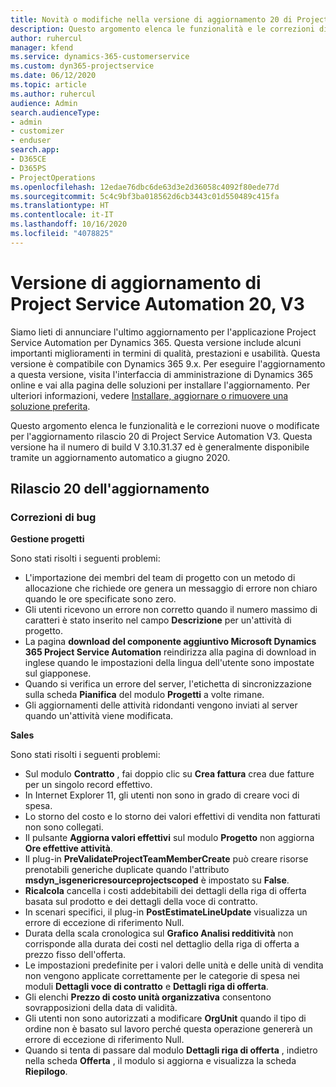 ```yaml
---
title: Novità o modifiche nella versione di aggiornamento 20 di Project Service Automation V3
description: Questo argomento elenca le funzionalità e le correzioni disponibili nella versione di aggiornamento 20 di Project Service Automation V3
author: ruhercul
manager: kfend
ms.service: dynamics-365-customerservice
ms.custom: dyn365-projectservice
ms.date: 06/12/2020
ms.topic: article
ms.author: ruhercul
audience: Admin
search.audienceType:
- admin
- customizer
- enduser
search.app:
- D365CE
- D365PS
- ProjectOperations
ms.openlocfilehash: 12edae76dbc6de63d3e2d36058c4092f80ede77d
ms.sourcegitcommit: 5c4c9bf3ba018562d6cb3443c01d550489c415fa
ms.translationtype: HT
ms.contentlocale: it-IT
ms.lasthandoff: 10/16/2020
ms.locfileid: "4078825"
---
```

# <a name="project-service-automation-update-release-20-v3"></a>Versione di aggiornamento di Project Service Automation 20, V3

Siamo lieti di annunciare l'ultimo aggiornamento per l'applicazione Project Service Automation per Dynamics 365. Questa versione include alcuni importanti miglioramenti in termini di qualità, prestazioni e usabilità. Questa versione è compatibile con Dynamics 365 9.x. Per eseguire l'aggiornamento a questa versione, visita l'interfaccia di amministrazione di Dynamics 365 online e vai alla pagina delle soluzioni per installare l'aggiornamento. Per ulteriori informazioni, vedere [Installare, aggiornare o rimuovere una soluzione preferita](https://docs.microsoft.com/power-platform/admin/install-remove-preferred-solution).

Questo argomento elenca le funzionalità e le correzioni nuove o modificate per l'aggiornamento rilascio 20 di Project Service Automation V3. Questa versione ha il numero di build V 3.10.31.37 ed è generalmente disponibile tramite un aggiornamento automatico a giugno 2020.

## <a name="update-release-20"></a>Rilascio 20 dell'aggiornamento

### <a name="bug-fixes"></a>Correzioni di bug

**Gestione progetti**

Sono stati risolti i seguenti problemi:

- L'importazione dei membri del team di progetto con un metodo di allocazione che richiede ore genera un messaggio di errore non chiaro quando le ore specificate sono zero.
- Gli utenti ricevono un errore non corretto quando il numero massimo di caratteri è stato inserito nel campo **Descrizione** per un'attività di progetto.
- La pagina **download del componente aggiuntivo Microsoft Dynamics 365 Project Service Automation** reindirizza alla pagina di download in inglese quando le impostazioni della lingua dell'utente sono impostate sul giapponese.
- Quando si verifica un errore del server, l'etichetta di sincronizzazione sulla scheda **Pianifica** del modulo **Progetti** a volte rimane.
- Gli aggiornamenti delle attività ridondanti vengono inviati al server quando un'attività viene modificata.

**Sales**

Sono stati risolti i seguenti problemi:

- Sul modulo **Contratto** , fai doppio clic su **Crea fattura** crea due fatture per un singolo record effettivo.
- In Internet Explorer 11, gli utenti non sono in grado di creare voci di spesa.
- Lo storno del costo e lo storno dei valori effettivi di vendita non fatturati non sono collegati.
- Il pulsante **Aggiorna valori effettivi** sul modulo **Progetto** non aggiorna **Ore effettive attività**.
- Il plug-in **PreValidateProjectTeamMemberCreate** può creare risorse prenotabili generiche duplicate quando l'attributo **msdyn_isgenericresourceprojectscoped** è impostato su **False**.
- **Ricalcola** cancella i costi addebitabili dei dettagli della riga di offerta basata sul prodotto e dei dettagli della voce di contratto.
- In scenari specifici, il plug-in **PostEstimateLineUpdate** visualizza un errore di eccezione di riferimento Null.
- Durata della scala cronologica sul **Grafico Analisi redditività** non corrisponde alla durata dei costi nel dettaglio della riga di offerta a prezzo fisso dell'offerta.
- Le impostazioni predefinite per i valori delle unità e delle unità di vendita non vengono applicate correttamente per le categorie di spesa nei moduli **Dettagli voce di contratto** e **Dettagli riga di offerta**.
- Gli elenchi **Prezzo di costo unità organizzativa** consentono sovrapposizioni della data di validità.
- Gli utenti non sono autorizzati a modificare **OrgUnit** quando il tipo di ordine non è basato sul lavoro perché questa operazione genererà un errore di eccezione di riferimento Null.
- Quando si tenta di passare dal modulo **Dettagli riga di offerta** , indietro nella scheda **Offerta** , il modulo si aggiorna e visualizza la scheda **Riepilogo**.
